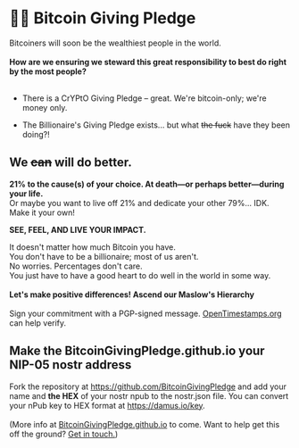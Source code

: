 <h1 id="Bitcoin-Giving-Pledge">🙏🏼 Bitcoin Giving Pledge</h1>

Bitcoiners will soon be the wealthiest people in the world.<br>
      <br>
**How are we ensuring we steward this great responsibility to best do right by the most people?**<br>
<br>

- There is a CrYPtO Giving Pledge – great. We're bitcoin-only; we're money only.
  
- The Billionaire's Giving Pledge exists... but what <s>the fuck</s> have they been doing?!

## We <s>can</s> will do better.

**21% to the cause(s) of your choice. At death—or perhaps better—during your life.**<br>
Or maybe you want to live off 21% and dedicate your other 79%... IDK. Make it your own!<br>
      
**SEE, FEEL, AND LIVE YOUR IMPACT.**
      
It doesn't matter how much Bitcoin you have.<br>
      You don't have to be a billionaire; most of us aren't.<br>
      No worries. Percentages don't care.<br>
      You just have to have a good heart to do well in the world in some way.<br>
        <br>
      **Let's make positive differences! Ascend our Maslow's Hierarchy**<br>
      <br>
Sign your commitment with a PGP-signed message. <a href="https://opentimestamps.org" target="_blank">OpenTimestamps.org</a> can help verify.<br>

## Make the BitcoinGivingPledge.github.io your NIP-05 nostr address

Fork the repository at <a href="https://github.com/BitcoinGivingPledge" target="_blank">https://github.com/BitcoinGivingPledge</a> and add your name and **the HEX** of your nostr npub to the nostr.json file. You can convert your nPub key to HEX format at <a href="https://damus.io/key" target="_blank">https://damus.io/key</a>.
      <br>
      <br>
        (More info at <a href="https://BitcoinGivingPledge.github.io" target="_blank">BitcoinGivingPledge.github.io</a> to come. Want to help get this off the ground? <a href="#contact">Get in touch.</a>)
